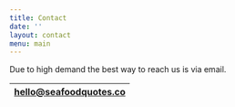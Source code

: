 ```yaml
---
title: Contact
date: ''
layout: contact
menu: main
---
```

Due to high demand the best way to reach us is via email. 

| [hello@seafoodquotes.co](<mailto: hello@seafoodquotes.co>) |
| ---------------------------------------------------------- |
